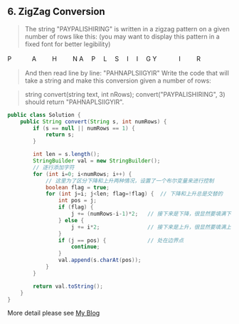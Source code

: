 ## 6. ZigZag Conversion

>The string "PAYPALISHIRING" is written in a zigzag pattern on a given number of rows like this: (you may want to display this pattern in a fixed font for better legibility)


P 　　　A  　　 H 　　  N
A 　P 　L 　S 　I 　I 　G
Y  　　　 I  　　 R

>And then read line by line: "PAHNAPLSIIGYIR"
Write the code that will take a string and make this conversion given a number of rows:

>string convert(string text, int nRows);
convert("PAYPALISHIRING", 3) should return "PAHNAPLSIIGYIR".


```java
public class Solution {
    public String convert(String s, int numRows) {
        if (s == null || numRows == 1) {
            return s;
        }

        int len = s.length();
        StringBuilder val = new StringBuilder();
        // 逐行添加字符
        for (int i=0; i<numRows; i++) {
        	// 这里为了区分下降和上升两种情况，设置了一个布尔变量来进行控制
            boolean flag = true;
            for (int j=i; j<len; flag=!flag) {  // 下降和上升总是交替的
                int pos = j;
                if (flag) {     
                    j += (numRows-i-1)*2;   // 接下来是下降，很显然要填满下面的行（画一个凹曲线）
                } else {
                    j += i*2;				// 接下来是上升，很显然要填满上面的行（画一个凸曲线）
                }
                if (j == pos) {				// 处在边界点
                    continue;
                }
                val.append(s.charAt(pos));
            }
        }

        return val.toString();
    }
}
```

More detail please see [My Blog](http://blog.csdn.net/alading2009/article/details/52663841)